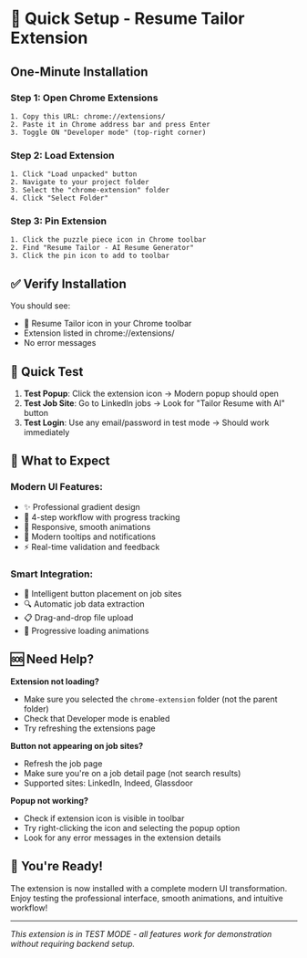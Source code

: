 # 🚀 Quick Setup - Resume Tailor Extension

## One-Minute Installation

### Step 1: Open Chrome Extensions
```
1. Copy this URL: chrome://extensions/
2. Paste it in Chrome address bar and press Enter
3. Toggle ON "Developer mode" (top-right corner)
```

### Step 2: Load Extension
```
1. Click "Load unpacked" button
2. Navigate to your project folder
3. Select the "chrome-extension" folder
4. Click "Select Folder"
```

### Step 3: Pin Extension
```
1. Click the puzzle piece icon in Chrome toolbar
2. Find "Resume Tailor - AI Resume Generator"
3. Click the pin icon to add to toolbar
```

## ✅ Verify Installation

You should see:
- 📄 Resume Tailor icon in your Chrome toolbar
- Extension listed in chrome://extensions/
- No error messages

## 🧪 Quick Test

1. **Test Popup**: Click the extension icon → Modern popup should open
2. **Test Job Site**: Go to LinkedIn jobs → Look for "Tailor Resume with AI" button
3. **Test Login**: Use any email/password in test mode → Should work immediately

## 🎯 What to Expect

### Modern UI Features:
- ✨ Professional gradient design
- 🔄 4-step workflow with progress tracking
- 📱 Responsive, smooth animations
- 🎨 Modern tooltips and notifications
- ⚡ Real-time validation and feedback

### Smart Integration:
- 🎯 Intelligent button placement on job sites
- 🔍 Automatic job data extraction
- 📋 Drag-and-drop file upload
- 🚀 Progressive loading animations

## 🆘 Need Help?

**Extension not loading?**
- Make sure you selected the `chrome-extension` folder (not the parent folder)
- Check that Developer mode is enabled
- Try refreshing the extensions page

**Button not appearing on job sites?**
- Refresh the job page
- Make sure you're on a job detail page (not search results)
- Supported sites: LinkedIn, Indeed, Glassdoor

**Popup not working?**
- Check if extension icon is visible in toolbar
- Try right-clicking the icon and selecting the popup option
- Look for any error messages in the extension details

## 🎉 You're Ready!

The extension is now installed with a complete modern UI transformation. Enjoy testing the professional interface, smooth animations, and intuitive workflow!

---
*This extension is in TEST MODE - all features work for demonstration without requiring backend setup.*